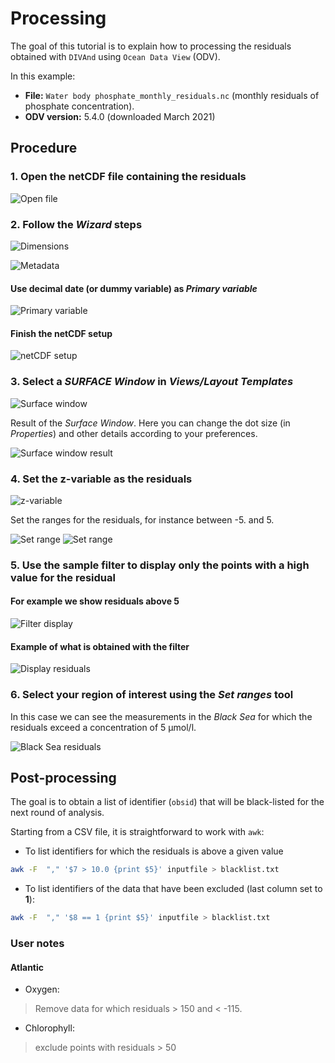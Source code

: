 # Processing

The goal of this tutorial is to explain how to processing the residuals
obtained with `DIVAnd` using `Ocean Data View` (ODV).

In this example:
* __File:__ `Water body phosphate_monthly_residuals.nc` (monthly residuals of
	phosphate concentration).
* __ODV version:__ 5.4.0 (downloaded March 2021)


## Procedure

### 1. Open the netCDF file containing the residuals

![Open file](../figures/ODV-residuals/odv_res01.png "Open file")

### 2. Follow the _Wizard_ steps

![Dimensions](../figures/ODV-residuals/odv_res02.png "Dimensions")

![Metadata](../figures/ODV-residuals/odv_res03.png "Metadata")

#### Use decimal date (or dummy variable) as _Primary variable_
![Primary variable](../figures/ODV-residuals/odv_res04.png "Primary variable")

#### Finish the netCDF setup
![netCDF setup](../figures/ODV-residuals/odv_res05.png "netCDF setup")

### 3. Select a _SURFACE Window_ in _Views/Layout Templates_

![Surface window](../figures/ODV-residuals/odv_res06.png "Surface window")

Result of the _Surface Window_. Here you can change the dot size (in _Properties_) and other details according to your preferences.

![Surface window result](../figures/ODV-residuals/odv_res07.png "Surface window result")

### 4. Set the z-variable as the residuals

![z-variable](../figures/ODV-residuals/odv_res08.png "z-variable")

Set the ranges for the residuals, for instance between -5. and 5.

![Set range](../figures/ODV-residuals/odv_res10.png "Set range")
![Set range](../figures/ODV-residuals/odv_res11.png "Set range")

### 5. Use the sample filter to display only the points with a high value for the residual

#### For example we show residuals above 5
![Filter display](../figures/ODV-residuals/odv_res12.png "Filter display")

#### Example of what is obtained with the filter
![Display residuals](../figures/ODV-residuals/odv_res13.png "Display residuals")

### 6. Select your region of interest using the _Set ranges_ tool

In this case we can see the measurements in the _Black Sea_ for which the residuals exceed a concentration of 5 µmol/l.

![Black Sea residuals](../figures/ODV-residuals/odv_res14.png "Black Sea")


## Post-processing

The goal is to obtain a list of identifier (`obsid`) that will be black-listed
for the next round of analysis.

Starting from a CSV file, it is straightforward to work with `awk`:

* To list identifiers for which the residuals is above a given value
```bash
awk -F  "," '$7 > 10.0 {print $5}' inputfile > blacklist.txt
```

* To list identifiers of the data that have been excluded (last column set to __1__):
```bash
awk -F  "," '$8 == 1 {print $5}' inputfile > blacklist.txt
```

### User notes

#### Atlantic
* Oxygen:
> Remove data for which residuals > 150 and < -115.

* Chlorophyll:
> exclude points with residuals > 50
